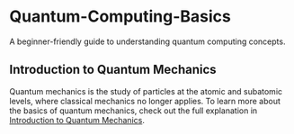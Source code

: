 # Quantum-Computing-Basics
A beginner-friendly guide to understanding quantum computing concepts.

## Introduction to Quantum Mechanics

Quantum mechanics is the study of particles at the atomic and subatomic levels, where classical mechanics no longer applies. To learn more about the basics of quantum mechanics, check out the full explanation in [Introduction to Quantum Mechanics](Introductory-Physics/introduction-to-quantum-mechanics.md).
